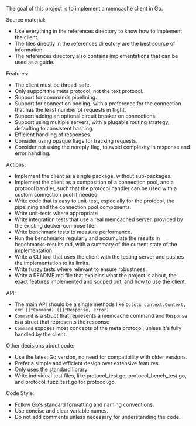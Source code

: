 The goal of this project is to implement a memcache client in Go.

Source material:
- Use everything in the references directory to know how to implement the client.
- The files directly in the references directory are the best source of information.
- The references directory also contains implementations that can be used as a guide.

Features:
- The client must be thread-safe.
- Only support the meta protocol, not the text protocol.
- Support for commands pipelining.
- Support for connection pooling, with a preference for the connection that has the least number of requests in flight.
- Support adding an optional circuit breaker on connections.
- Support using multiple servers, with a plugable routing strategy, defaulting to consistent hashing.
- Efficient handling of responses.
- Consider using opaque flags for tracking requests.
- Consider not using the noreply flag, to avoid complexity in response and error handling.

Actions:
- Implement the client as a single package, without sub-packages.
- Implement the client as a composition of a connection pool, and a protocol handler, such that the protocol handler can be used with a custom connection pool if needed.
- Write code that is easy to unit-test, especially for the protocol, the pipelining and the connection pool components.
- Write unit-tests where appropriate
- Write integration tests that use a real memcached server, provided by the existing docker-compose file.
- Write benchmark tests to measure performance.
- Run the benchmarks regularly and accumulate the results in benchmarks-results.md, with a summary of the current state of the implementation.
- Write a CLI tool that uses the client with the testing server and pushes the implementation to its limits.
- Write fuzzy tests where relevant to ensure robustness.
- Write a README.md file that explains what the project is about, the exact features implemented and scoped out, and how to use the client.

API:
- The main API should be a single methods like `Do(ctx context.Context, cmd []*Command) ([]*Response, error)`
- `Command` is a struct that represents a memcache command and `Response` is a struct that represents the response
- `Command` exposes most concepts of the meta protocol, unless it's fully handled by the client.


Other decisions about code:
- Use the latest Go version, no need for compatibility with older versions.
- Prefer a simple and efficient design over extensive features.
- Only uses the standard library
- Write individual test files, like protocol_test.go, protocol_bench_test.go, and protocol_fuzz_test.go for protocol.go.

Code Style:
- Follow Go's standard formatting and naming conventions.
- Use concise and clear variable names.
- Do not add comments unless necessary for understanding the code.
